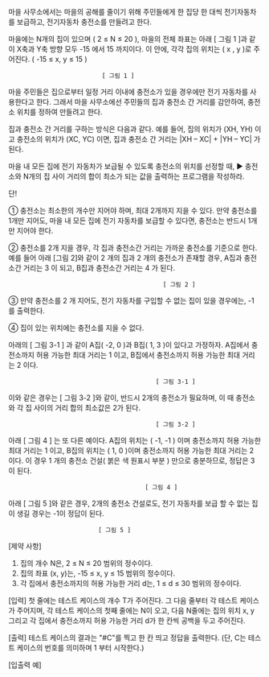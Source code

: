 마을 사무소에서는 마을의 공해를 줄이기 위해 주민들에게 한 집당 한 대씩 전기자동차를 보급하고, 전기자동차 충전소를 만들려고 한다.





마을에는 N개의 집이 있으며 ( 2 ≤ N ≤ 20 ),
마을의 전체 좌표는 아래 [ 그림 1 ]과 같이 X축과 Y축 방향 모두 -15 에서 15 까지이다. 
이 안에, 각각 집의 위치는 ( x , y )로 주어진다. ( -15 ≤ x, y ≤ 15 )


                              [ 그림 1 ]



마을 주민들은 집으로부터 일정 거리 이내에 충전소가 있을 경우에만 전기 자동차를 사용한다고 한다.
그래서 마을 사무소에선 주민들의 집과 충전소 간 거리를 감안하여, 충전소 위치를 정하여 만들려고 한다.

집과 충전소 간 거리를 구하는 방식은 다음과 같다.
예를 들어, 집의 위치가 (XH, YH) 이고 충전소의 위치가 (XC, YC) 이면, 집과 충전소 간 거리는
|XH – XC| + |YH – YC|
가 된다.


마을 내 모든 집에 전기 자동차가 보급될 수 있도록 충전소의 위치를 선정할 때,
▶ 충전소와 N개의 집 사이 거리의 합이 최소가 되는 값을 출력하는 프로그램을 작성하라.


단!

①  충전소는 최소한의 개수만 지어야 하며, 최대 2개까지 지을 수 있다.
     만약 충전소를 1개만 지어도, 마을 내 모든 집에 전기 자동차를 보급할 수 있다면, 충전소는 반드시 1개만 지어야 한다.

②  충전소를 2개 지을 경우, 각 집과 충전소간 거리는 가까운 충전소를 기준으로 한다.
     예를 들어 아래 [그림 2]와 같이 2 개의 집과 2 개의 충전소가 존재할 경우,
      A집과 충전소간 거리는 3 이 되고, B집과 충전소간 거리는 4 가 된다.
          
                                               [ 그림 2 ]

③ 만약 충전소를 2 개 지어도, 전기 자동차를 구입할 수 없는 집이 있을 경우에는, -1 를 출력한다.

④ 집이 있는 위치에는 충전소를 지을 수 없다.



아래의 [ 그림 3-1 ] 과 같이 A집( -2, 0 )과 B집( 1, 3 )이 있다고 가정하자.
A집에서 충전소까지 허용 가능한 최대 거리는 1 이고, B집에서 충전소까지 허용 가능한 최대 거리는 2 이다.

                                             [ 그림 3-1 ]
 
이와 같은 경우는 [ 그림 3-2 ]와 같이, 반드시 2개의 충전소가 필요하며, 이 때 충전소와 각 집 사이의 거리 합의 최소값은 2가 된다.

                                             [ 그림 3-2 ]

 
아래 [ 그림 4 ] 는 또 다른 예이다.
A집의 위치는 ( -1, -1 ) 이며 충전소까지 허용 가능한 최대 거리는 1 이고, B집의 위치는 ( 1, 0 )이며 충전소까지 허용 가능한 최대 거리는 2 이다.
이 경우 1 개의 충전소 건설( 붉은 색 원표시 부분 ) 만으로 충분하므로, 정답은 3 이 된다.


                                          [ 그림 4 ]                                            



 
아래 [ 그림 5 ]와 같은 경우, 2개의 충전소 건설로도, 전기 자동차를 보급 할 수 없는 집이 생길 경우는 -1이 정답이 된다.


                             [ 그림 5 ]


[제약 사항]
1. 집의 개수 N은,  2 ≤ N ≤ 20 범위의 정수이다.
2. 집의 좌표 (x, y)는, -15 ≤ x, y ≤ 15 범위의 정수이다.
3. 각 집에서 충전소까지의 허용 가능한 거리 d는, 1 ≤ d ≤ 30 범위의 정수이다.


[입력]
첫 줄에는 테스트 케이스의 개수 T가 주어진다.
그 다음 줄부터 각 테스트 케이스가 주어지며, 각 테스트 케이스의 첫째 줄에는 N이 오고,
다음 N줄에는 집의 위치 x, y 그리고 각 집에서 충전소까지 허용 가능한 거리 d가 한 칸씩 공백을 두고 주어진다.


[출력]
테스트 케이스의 결과는 "#C"를 찍고 한 칸 띄고 정답을 출력한다.
(단, C는 테스트 케이스의 번호를 의미하며 1 부터 시작한다.)


[입출력 예]

